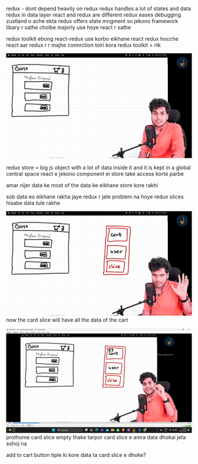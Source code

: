 redux - dont depend heavily on redux
redux handles a lot of states and data
redux in data layer
react and redux are different
redux eases debugging
zustland o ache ekta 
redux offers state mngment so jekono framework libary r sathe cholbe
majorly use hoye react r sathe 

redux toolkit ebong react-redux use korbo eikhane
react redux hocche react aar redux r r majhe connrction toiri kora
redux toolkit  = rtk
  

  ![redux diye cart pg banabo](image.png)

  redux store = big js object with a lot of data inside it and it is kept in a global central space 
  react e jekono component ei store take access korte parbe

  amar nijer data ke most of the data ke eikhane store kore rakhi

  sob data eo eikhane rakha jaye
  redux r jate problem na hoye redux slices hisabe data tule rakhe

  ![slices](image-1.png)
   now the card slice will have all the data of the cart

   ![slice empty ](image-2.png) prothome card slice empty thake tarpor card slice e amra data dhokai
jeta sohoj na

add to cart button tiple ki kore data ta card slice e dhoke?
